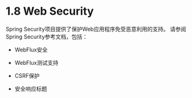 # 1.8 Web Security

Spring Security项目提供了保护Web应用程序免受恶意利用的支持。 请参阅Spring Security参考文档，包括：

* WebFlux安全

* WebFlux测试支持

* CSRF保护

* 安全响应标题

